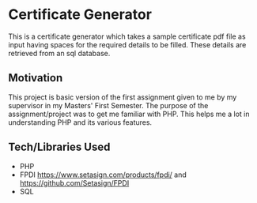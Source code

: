 # Certificate Generator

This is a certificate generator which takes a sample certificate pdf file as input having spaces for the required details to be filled. These details are retrieved from an sql database.

## Motivation

This project is basic version of the first assignment given to me by my supervisor in my Masters' First Semester. The purpose of the assignment/project was to get me familiar with PHP.
 This helps me a lot in understanding PHP and its various features.

## Tech/Libraries Used

* PHP 
* FPDI <https://www.setasign.com/products/fpdi/> and <https://github.com/Setasign/FPDI>
* SQL 

